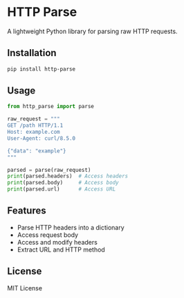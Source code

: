# HTTP Parse

A lightweight Python library for parsing raw HTTP requests.

## Installation

```bash
pip install http-parse
```

## Usage

```python
from http_parse import parse

raw_request = """
GET /path HTTP/1.1
Host: example.com
User-Agent: curl/8.5.0

{"data": "example"}
"""

parsed = parse(raw_request)
print(parsed.headers)  # Access headers
print(parsed.body)     # Access body
print(parsed.url)      # Access URL
```

## Features

- Parse HTTP headers into a dictionary
- Access request body
- Access and modify headers
- Extract URL and HTTP method

## License

MIT License
